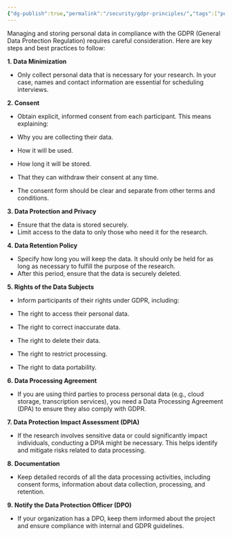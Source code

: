 ```yaml
---
{"dg-publish":true,"permalink":"/security/gdpr-principles/","tags":["public"],"noteIcon":"1"}
---
```



Managing and storing personal data in compliance with the GDPR (General Data Protection Regulation) requires careful consideration. Here are key steps and best practices to follow:

**1. Data Minimization**

- Only collect personal data that is necessary for your research. In your case, names and contact information are essential for scheduling interviews.

**2. Consent**

- Obtain explicit, informed consent from each participant. This means explaining:

- Why you are collecting their data.
- How it will be used.
- How long it will be stored.
- That they can withdraw their consent at any time.

- The consent form should be clear and separate from other terms and conditions.

**3. Data Protection and Privacy**

- Ensure that the data is stored securely.
- Limit access to the data to only those who need it for the research.

**4. Data Retention Policy**

- Specify how long you will keep the data. It should only be held for as long as necessary to fulfill the purpose of the research.
- After this period, ensure that the data is securely deleted.

**5. Rights of the Data Subjects**

- Inform participants of their rights under GDPR, including:

- The right to access their personal data.
- The right to correct inaccurate data.
- The right to delete their data.
- The right to restrict processing.
- The right to data portability.

**6. Data Processing Agreement**

- If you are using third parties to process personal data (e.g., cloud storage, transcription services), you need a Data Processing Agreement (DPA) to ensure they also comply with GDPR.

**7. Data Protection Impact Assessment (DPIA)**

- If the research involves sensitive data or could significantly impact individuals, conducting a DPIA might be necessary. This helps identify and mitigate risks related to data processing.

**8. Documentation**

- Keep detailed records of all the data processing activities, including consent forms, information about data collection, processing, and retention.

**9. Notify the Data Protection Officer (DPO)**

- If your organization has a DPO, keep them informed about the project and ensure compliance with internal and GDPR guidelines.